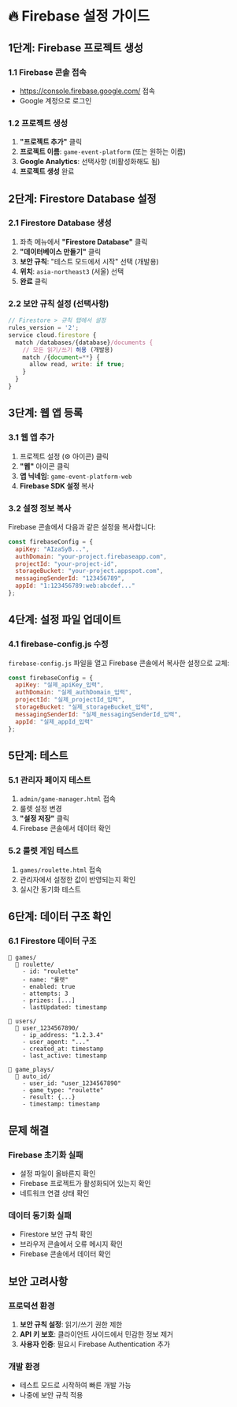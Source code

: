 # 🔥 Firebase 설정 가이드

## 1단계: Firebase 프로젝트 생성

### 1.1 Firebase 콘솔 접속
- https://console.firebase.google.com/ 접속
- Google 계정으로 로그인

### 1.2 프로젝트 생성
1. **"프로젝트 추가"** 클릭
2. **프로젝트 이름**: `game-event-platform` (또는 원하는 이름)
3. **Google Analytics**: 선택사항 (비활성화해도 됨)
4. **프로젝트 생성** 완료

## 2단계: Firestore Database 설정

### 2.1 Firestore Database 생성
1. 좌측 메뉴에서 **"Firestore Database"** 클릭
2. **"데이터베이스 만들기"** 클릭
3. **보안 규칙**: "테스트 모드에서 시작" 선택 (개발용)
4. **위치**: `asia-northeast3` (서울) 선택
5. **완료** 클릭

### 2.2 보안 규칙 설정 (선택사항)
```javascript
// Firestore > 규칙 탭에서 설정
rules_version = '2';
service cloud.firestore {
  match /databases/{database}/documents {
    // 모든 읽기/쓰기 허용 (개발용)
    match /{document=**} {
      allow read, write: if true;
    }
  }
}
```

## 3단계: 웹 앱 등록

### 3.1 웹 앱 추가
1. 프로젝트 설정 (⚙️ 아이콘) 클릭
2. **"웹"** 아이콘 클릭
3. **앱 닉네임**: `game-event-platform-web`
4. **Firebase SDK 설정** 복사

### 3.2 설정 정보 복사
Firebase 콘솔에서 다음과 같은 설정을 복사합니다:
```javascript
const firebaseConfig = {
  apiKey: "AIzaSyB...",
  authDomain: "your-project.firebaseapp.com",
  projectId: "your-project-id",
  storageBucket: "your-project.appspot.com",
  messagingSenderId: "123456789",
  appId: "1:123456789:web:abcdef..."
};
```

## 4단계: 설정 파일 업데이트

### 4.1 firebase-config.js 수정
`firebase-config.js` 파일을 열고 Firebase 콘솔에서 복사한 설정으로 교체:

```javascript
const firebaseConfig = {
  apiKey: "실제_apiKey_입력",
  authDomain: "실제_authDomain_입력",
  projectId: "실제_projectId_입력",
  storageBucket: "실제_storageBucket_입력",
  messagingSenderId: "실제_messagingSenderId_입력",
  appId: "실제_appId_입력"
};
```

## 5단계: 테스트

### 5.1 관리자 페이지 테스트
1. `admin/game-manager.html` 접속
2. 룰렛 설정 변경
3. **"설정 저장"** 클릭
4. Firebase 콘솔에서 데이터 확인

### 5.2 룰렛 게임 테스트
1. `games/roulette.html` 접속
2. 관리자에서 설정한 값이 반영되는지 확인
3. 실시간 동기화 테스트

## 6단계: 데이터 구조 확인

### 6.1 Firestore 데이터 구조
```
📁 games/
  📄 roulette/
    - id: "roulette"
    - name: "룰렛"
    - enabled: true
    - attempts: 3
    - prizes: [...]
    - lastUpdated: timestamp

📁 users/
  📄 user_1234567890/
    - ip_address: "1.2.3.4"
    - user_agent: "..."
    - created_at: timestamp
    - last_active: timestamp

📁 game_plays/
  📄 auto_id/
    - user_id: "user_1234567890"
    - game_type: "roulette"
    - result: {...}
    - timestamp: timestamp
```

## 문제 해결

### Firebase 초기화 실패
- 설정 파일이 올바른지 확인
- Firebase 프로젝트가 활성화되어 있는지 확인
- 네트워크 연결 상태 확인

### 데이터 동기화 실패
- Firestore 보안 규칙 확인
- 브라우저 콘솔에서 오류 메시지 확인
- Firebase 콘솔에서 데이터 확인

## 보안 고려사항

### 프로덕션 환경
1. **보안 규칙 설정**: 읽기/쓰기 권한 제한
2. **API 키 보호**: 클라이언트 사이드에서 민감한 정보 제거
3. **사용자 인증**: 필요시 Firebase Authentication 추가

### 개발 환경
- 테스트 모드로 시작하여 빠른 개발 가능
- 나중에 보안 규칙 적용
